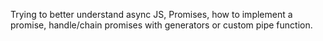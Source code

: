 Trying to better understand async JS, Promises, how to implement a promise, handle/chain promises with generators or custom pipe function.

